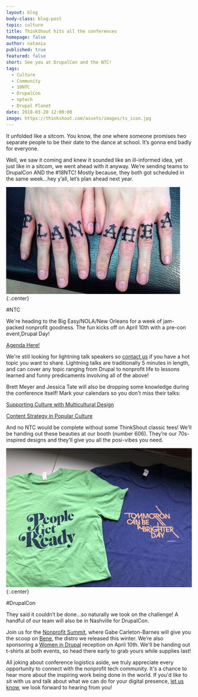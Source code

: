 ```yaml
---
layout: blog
body-class: blog-post
topic: culture
title: ThinkShout hits all the conferences
homepage: false
author: natania
published: true
featured: false
short: See you at DrupalCon and the NTC!
tags:
  - Culture
  - Community
  - 18NTC
  - DrupalCon
  - nptech
  - Drupal Planet
date: 2018-03-20 12:00:00
image: https://thinkshout.com/assets/images/ts_icon.jpg
---
```


It unfolded like a sitcom. You know, the one where someone promises two separate people to be their date to the dance at school. It’s gonna end badly for everyone.

Well, we saw it coming and knew it sounded like an ill-informed idea, yet just like in a sitcom, we went ahead with it anyway. We’re sending teams to DrupalCon AND the #18NTC! Mostly because, they both got scheduled in the same week...hey y’all, let’s plan ahead next year.

![Plan Ahead](/assets/images/blog/plan-ahead.jpg)
{:.center}

#NTC

We're heading to the Big Easy/NOLA/New Orleans for a week of jam-packed nonprofit goodness. The fun kicks off on April 10th with a pre-con event,Drupal Day!

[Agenda Here!](http://ntcdrupalday.org/)

We're still  looking for lightning talk speakers so [contact us](mailto:natania.leclerc@thinkshout.com) if you have a hot topic you want to share. Lightning talks are traditionally 5 minutes in length, and can cover any topic ranging from Drupal to nonprofit life to lessons learned and funny predicaments involving all of the above!

Brett Meyer and Jessica Tate will also be dropping some knowledge during the conference itself! Mark your calendars so you don't miss their talks:

[Supporting Culture with Multicultural Design](https://www.nten.org/ntc/program/sessions/supporting-diversity-with-multicultural-design/?mc_cid=997b26a472&mc_eid=[UNIQID])

[Content Strategy in Popular Culture](https://www.nten.org/ntc/program/sessions/content-strategy-in-popular-culture-2/?mc_cid=997b26a472&mc_eid=[UNIQID])

And no NTC would be complete without some ThinkShout classic tees! We’ll be handing out these beauties at our booth (number 606). They’re our 70s-inspired designs and they’ll give you all the posi-vibes you need.

![ThinkShout 2018 shirts](/assets/images/blog/TS2018-shirts.jpg)
{:.center}

#DrupalCon

They said it couldn’t be done...so naturally we took on the challenge! A handful of our team will also be in Nashville for DrupalCon.

Join us for the [Nonprofit Summit](https://events.drupal.org/nashville2018/nonprofit-summit), where Gabe Carleton-Barnes will give you the scoop on [Bene](https://thinkshout.com/bene/), the distro we released this winter. We’re also sponsoring a [Women in Drupal](https://events.drupal.org/nashville2018/women-drupal_) reception on April 10th. We'll be handing out t-shirts at both events, so head there early to grab yours while supplies last!

All joking about conference logistics aside, we truly appreciate every opportunity to connect with the nonprofit tech community. It's a chance to hear more about the inspiring work being done in the world. If you'd like to sit with us and talk about what we can do for your digital presence, [let us know](hello@thinkshout.com), we look forward to hearing from you!

